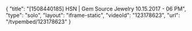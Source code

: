 {
    "title": "[1508440185] HSN | Gem Source Jewelry 10.15.2017 - 06 PM",
    "type": "solo",
    "layout": "iframe-static",
    "videoId": "123178623",
    "url": "\/tvpembed\/123178623"
}